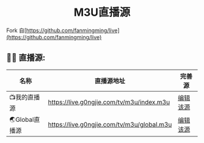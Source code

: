 <h1 align="center">M3U直播源</h1>

Fork 自[https://github.com/fanmingming/live](https://github.com/fanmingming/live)

## 🤹‍♂️ 直播源:

<table>
  <thead>
    <tr>
      <th>名称</th>
      <th>直播源地址</th>
      <th>完善源</th>
    </tr>
  </thead>
  <tbody>
    <tr>
      <td>📺我的直播源</td>
      <td><a href="https://live.g0ngjie.com/tv/m3u/index.m3u">https://live.g0ngjie.com/tv/m3u/index.m3u</a></td>
      <td><a href="https://github.com/g0ngjie/tvlive/edit/master/tv/m3u/index.m3u">编辑该源</a></td>
    </tr>
    <tr>
      <td>🌏Global直播源</td>
      <td><a href="https://live.g0ngjie.com/tv/m3u/global.m3u">https://live.g0ngjie.com/tv/m3u/global.m3u</a></td>
      <td><a href="https://github.com/g0ngjie/tvlive/edit/master/tv/m3u/global.m3u">编辑该源</a></td>
    </tr>
  </tbody>
</table>
